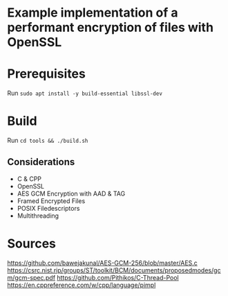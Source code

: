 # Example implementation of a performant encryption of files with OpenSSL

# Prerequisites
Run `sudo apt install -y build-essential libssl-dev`

# Build

Run `cd tools && ./build.sh`

## Considerations
* C & CPP
* OpenSSL
* AES GCM Encryption with AAD & TAG
* Framed Encrypted Files
* POSIX Filedescriptors
* Multithreading

# Sources
https://github.com/bawejakunal/AES-GCM-256/blob/master/AES.c
https://csrc.nist.rip/groups/ST/toolkit/BCM/documents/proposedmodes/gcm/gcm-spec.pdf
https://github.com/Pithikos/C-Thread-Pool
https://en.cppreference.com/w/cpp/language/pimpl
